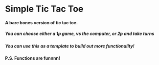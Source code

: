 # Simple Tic Tac Toe

#### A bare bones version of tic tac toe.
##### You can choose either a 1p game, vs the computer, or 2p and take turns

##### You can use this as a template to build out more functionality!

#### P.S. Functions are funnnn!
